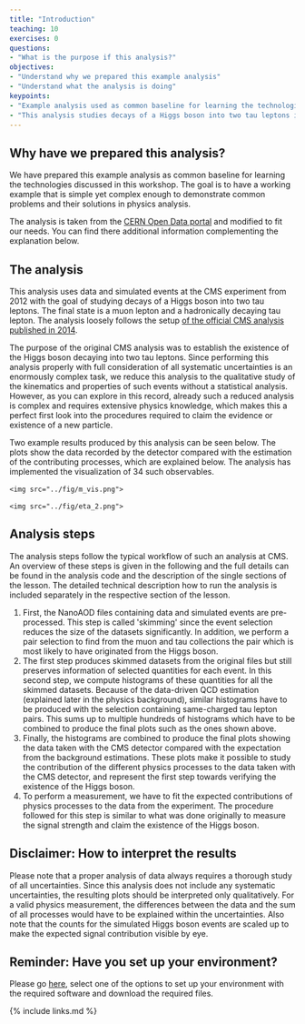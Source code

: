 ```yaml
---
title: "Introduction"
teaching: 10
exercises: 0
questions:
- "What is the purpose if this analysis?"
objectives:
- "Understand why we prepared this example analysis"
- "Understand what the analysis is doing"
keypoints:
- "Example analysis used as common baseline for learning the technologies discussed at the workshop"
- "This analysis studies decays of a Higgs boson into two tau leptons in the final state of a muon lepton and a hadronically decayed tau lepton"
---
```


## Why have we prepared this analysis?

We have prepared this example analysis as common baseline for learning the technologies discussed in this workshop. The goal is to have a working example that is simple yet complex enough to demonstrate common problems and their solutions in physics analysis.

The analysis is taken from the [CERN Open Data portal](http://opendata.web.cern.ch/record/12350) and modified to fit our needs. You can find there additional information complementing the explanation below.

## The analysis

This analysis uses data and simulated events at the CMS experiment from 2012 with the goal of studying decays of a Higgs boson into two tau leptons. The final state is a muon lepton and a hadronically decaying tau lepton. The analysis loosely follows the setup [of the official CMS analysis published in 2014](http://cms-results.web.cern.ch/cms-results/public-results/publications/HIG-13-004/index.html).

The purpose of the original CMS analysis was to establish the existence of the Higgs boson decaying into two tau leptons. Since performing this analysis properly with full consideration of all systematic uncertainties is an enormously complex task, we reduce this analysis to the qualitative study of the kinematics and properties of such events without a statistical analysis. However, as you can explore in this record, already such a reduced analysis is complex and requires extensive physics knowledge, which makes this a perfect first look into the procedures required to claim the evidence or existence of a new particle.

Two example results produced by this analysis can be seen below. The plots show the data recorded by the detector compared with the estimation of the contributing processes, which are explained below. The analysis has implemented the visualization of 34 such observables.

<div class="row">
  <div class="col-md-6">

    <img src="../fig/m_vis.png">

  </div>
  <div class="col-md-6">

    <img src="../fig/eta_2.png">

  </div>
</div>

## Analysis steps

The analysis steps follow the typical workflow of such an analysis at CMS. An overview of these steps is given in the following and the full details can be found in the analysis code and the description of the single sections of the lesson. The detailed technical description how to run the analysis is included separately in the respective section of the lesson.

1. First, the NanoAOD files containing data and simulated events are pre-processed. This step is called 'skimming' since the event selection reduces the size of the datasets significantly. In addition, we perform a pair selection to find from the muon and tau collections the pair which is most likely to have originated from the Higgs boson.
2. The first step produces skimmed datasets from the original files but still preserves information of selected quantities for each event. In this second step, we compute histograms of these quantities for all the skimmed datasets. Because of the data-driven QCD estimation (explained later in the physics background), similar histograms have to be produced with the selection containing same-charged tau lepton pairs. This sums up to multiple hundreds of histograms which have to be combined to produce the final plots such as the ones shown above.
3. Finally, the histograms are combined to produce the final plots showing the data taken with the CMS detector compared with the expectation from the background estimations. These plots make it possible to study the contribution of the different physics processes to the data taken with the CMS detector, and represent the first step towards verifying the existence of the Higgs boson.
4. To perform a measurement, we have to fit the expected contributions of physics processes to the data from the experiment. The procedure followed for this step is similar to what was done originally to measure the signal strength and claim the existence of the Higgs boson.

## Disclaimer: How to interpret the results

Please note that a proper analysis of data always requires a thorough study of all uncertainties. Since this analysis does not include any systematic uncertainties, the resulting plots should be interpreted only qualitatively. For a valid physics measurement, the differences between the data and the sum of all processes would have to be explained within the uncertainties. Also note that the counts for the simulated Higgs boson events are scaled up to make the expected signal contribution visible by eye.

## Reminder: Have you set up your environment?

Please go [here](../setup.html), select one of the options to set up your environment with the required software and download the required files.

{% include links.md %}

